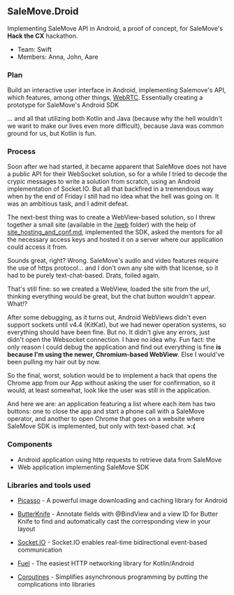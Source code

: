 ## SaleMove.Droid

Implementing SaleMove API in Android, a proof of concept, for SaleMove's **Hack the CX** hackathon.

* Team: Swift
* Members: Anna, John, Aare

### Plan

Build an interactive user interface in Android, implementing Salemove's API, which features, among other things, [WebRTC](https://webrtc.org/). Essentially creating a prototype for SaleMove's Android SDK

... and all that utilizing both Kotlin and Java (because why the hell wouldn't we want to make our lives even more difficult), because Java was common ground for us, but Kotlin is fun.

### Process

Soon after we had started, it became apparent that SaleMove does not have a public API for their WebSocket solution, so for a while I tried to decode the crypic messages to write a solution from scratch, using an Android implementation of Socket.IO. But all that backfired in a tremendous way when by the end of Friday I still had no idea what the hell was going on. It was an ambitious task, and I admit defeat.

The next-best thing was to create a WebView-based solution, so I threw together a small site (available in the [/web](/web) folder) with the help of [site_hosting_and_conf.md](https://gist.github.com/deiwin/a5d35325fa185863e7a30cea3b6cf093), implemented the SDK, asked the mentors for all the necessary access keys and hosted it on a server where our application could access it from.

Sounds great, right? Wrong. SaleMove's audio and video features require the use of https protocol... and I don't own any site with that license, so it had to be purely text-chat-based. Drats, foiled again.

That's still fine: so we created a WebView, loaded the site from the url, thinking everything would be great, but the chat button wouldn't appear. What!?

After some debugging, as it turns out, Android WebViews didn't even support sockets until v4.4 (KitKat), but we had newer operation systems, so everything should have been fine. But no. It didn't give any errors, just didn't open the Websocket connection. I have no idea why. Fun fact: the only reason I could debug the application and find out everything is fine **is because I'm using the newer, Chromium-based WebView**. Else I would've been pulling my hair out by now.

So the final, worst, solution would be to implement a hack that opens the Chrome app from our App without asking the user for confirmation, so it would, at least somewhat, look like the user was still in the application.

And here we are: an application featuring a list where each item has two buttons: one to close the app and start a phone call with a SaleMove operator, and another to open Chrome that goes on a website where SaleMove SDK is implemented, but only with text-based chat. **>:(**

### Components

* Android application using http requests to retrieve data from SaleMove
* Web application implementing SaleMove SDK


### Libraries and tools used

- [Picasso](http://square.github.io/picasso/) - A powerful image downloading and caching library for Android

- [ButterKnife](http://jakewharton.github.io/butterknife/) - Annotate fields with @BindView and a view ID for Butter Knife to find and automatically cast the corresponding view in your layout

- [Socket.IO](https://socket.io/) - Socket.IO enables real-time bidirectional event-based communication

- [Fuel](https://github.com/kittinunf/Fuel) - The easiest HTTP networking library for Kotlin/Android

- [Coroutines](https://kotlinlang.org/docs/reference/coroutines.html) - Simplifies asynchronous programming by putting the complications into libraries


